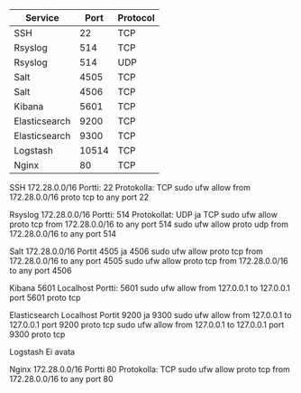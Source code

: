 Service|Port|Protocol
-------|----|--------
SSH|22|TCP
Rsyslog|514|TCP
Rsyslog|514|UDP
Salt|4505|TCP
Salt|4506|TCP
Kibana|5601|TCP
Elasticsearch|9200|TCP
Elasticsearch|9300|TCP
Logstash|10514|TCP
Nginx|80|TCP


SSH
172.28.0.0/16
Portti: 22
Protokolla: TCP
sudo ufw allow from 172.28.0.0/16 proto tcp to any port 22

Rsyslog
172.28.0.0/16
Portti: 514
Protokollat: UDP ja TCP
sudo ufw allow proto tcp from 172.28.0.0/16 to any port 514
sudo ufw allow proto udp from 172.28.0.0/16 to any port 514

Salt
172.28.0.0/16
Portit 4505 ja 4506
sudo ufw allow proto tcp from 172.28.0.0/16 to any port 4505
sudo ufw allow proto tcp from 172.28.0.0/16 to any port 4506

Kibana 5601
Localhost
Portti: 5601
sudo ufw allow from 127.0.0.1 to 127.0.0.1 port 5601 proto tcp

Elasticsearch
Localhost
Portit 9200 ja 9300
sudo ufw allow from 127.0.0.1 to 127.0.0.1 port 9200 proto tcp
sudo ufw allow from 127.0.0.1 to 127.0.0.1 port 9300 proto tcp


Logstash
Ei avata

Nginx
172.28.0.0/16
Portti 80
Protokolla: TCP
sudo ufw allow proto tcp from 172.28.0.0/16 to any port 80
